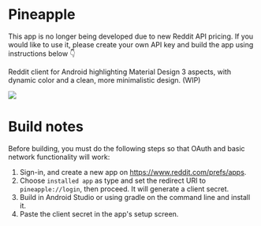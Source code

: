 # Pineapple
This app is no longer being developed due to new Reddit API pricing. If you would like to use it, please create your own API key and build the app using instructions below 👇


Reddit client for Android highlighting Material Design 3 aspects, with dynamic color and a clean, more minimalistic design. (WIP)

<img src="PineapplePreview.png">

# Build notes
Before building, you must do the following steps so that OAuth and basic network functionality will work:
1. Sign-in, and create a new app on https://www.reddit.com/prefs/apps.
2. Choose `installed app` as type and set the redirect URI to `pineapple://login`, then proceed. It will generate a client secret.
3. Build in Android Studio or using gradle on the command line and install it.
3. Paste the client secret in the app's setup screen.